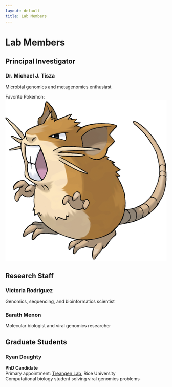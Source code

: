 ```yaml
---
layout: default
title: Lab Members
---
```


# Lab Members

## Principal Investigator

### Dr. Michael J. Tisza
Microbial genomics and metagenomics enthusiast

Favorite Pokemon:
![raticate](/assets/images/raticate.png)

## Research Staff

### Victoria Rodriguez
Genomics, sequencing, and bioinformatics scientist

### Barath Menon
Molecular biologist and viral genomics researcher

## Graduate Students

### Ryan Doughty
**PhD Candidate**  
Primary appointment: [Treangen Lab](https://www.treangenlab.com/), Rice University  
Computational biology student solving viral genomics problems
